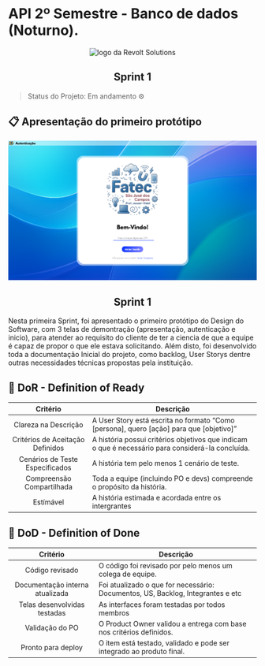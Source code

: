 # API 2º Semestre - Banco de dados (Noturno).

<p align="center">
      <img src="settings/logo.PNG" alt="logo da Revolt Solutions" width="400">
      <h2 align="center"> Sprint 1</h2>
</p>

> Status do Projeto: Em andamento ⚙️ 
>

## 📋 Apresentação do primeiro protótipo <a id="backlog"></a>

<p align="center">
      <img src="Documentos/Demonstração.png" alt="Demonstração do Software" width="1000">
      <h2 align="center"> Sprint 1</h2>

Nesta primeira Sprint, foi apresentado o primeiro protótipo do Design do Software, com 3 telas de demontração (apresentação, autenticação e inicio), para atender ao requisito do cliente de ter a ciencia de que a equipe é capaz de propor o que ele estava solicitando. Além disto, foi desenvolvido toda a documentação Inicial do projeto, como backlog, User Storys dentre outras necessidades técnicas propostas pela instituição.
</p>

## 🏅 DoR - Definition of Ready <a id="dor"></a>

|             Critério             | Descrição                                                                                         |
| :------------------------------: | ------------------------------------------------------------------------------------------------- |
|       Clareza na Descrição       | A User Story está escrita no formato “Como [persona], quero [ação] para que [objetivo]”           |
| Critérios de Aceitação Definidos | A história possui critérios objetivos que indicam o que é necessário para considerá-la concluída. |
| Cenários de Teste Especificados  | A história tem pelo menos 1 cenário de teste.                                                     |
|    Compreensão Compartilhada     | Toda a equipe (incluindo PO e devs) compreende o propósito da história.                           |
|            Estímável             | A história estimada e acordada entre os intergrantes                                              |



## 🏅 DoD - Definition of Done <a id="dod"></a>

|                 Critério                 | Descrição                                                                            |
| :--------------------------------------: | ------------------------------------------------------------------------------------ |
|             Código revisado              | O código foi revisado por pelo menos um colega de equipe.                            |
|     Documentação interna atualizada      | Foi atualizado o que for necessário: Documentos, US, Backlog, Integrantes e etc      |
|        Telas desenvolvidas testadas      | As interfaces foram testadas por todos membros                                       |
|             Validação do PO              | O Product Owner validou a entrega com base nos critérios definidos.                  |
|            Pronto para deploy            | O item está testado, validado e pode ser integrado ao produto final.                 |
